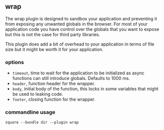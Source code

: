 ## wrap

The wrap plugin is designed to sandbox your application and preventing it from
exposing any unwanted globals in the browser. For most of your application code
you have control over the globals that you want to expose but this is not the
case for third party libraries.

This plugin does add a bit of overhead to your application in terms of file size
but it might be worth it for your application.

### options

- `timeout`, time to wait for the application to be initialized as async
  functions can still introduce globals. Defaults to 1000 ms.
- `header`, function header for the wrapper.
- `body`, initial body of the function, this locks in some variables that might
  be used to leaking code.
- `footer`, closing function for the wrapper.

### commandline usage

```
square --bundle dir --plugin wrap
```
